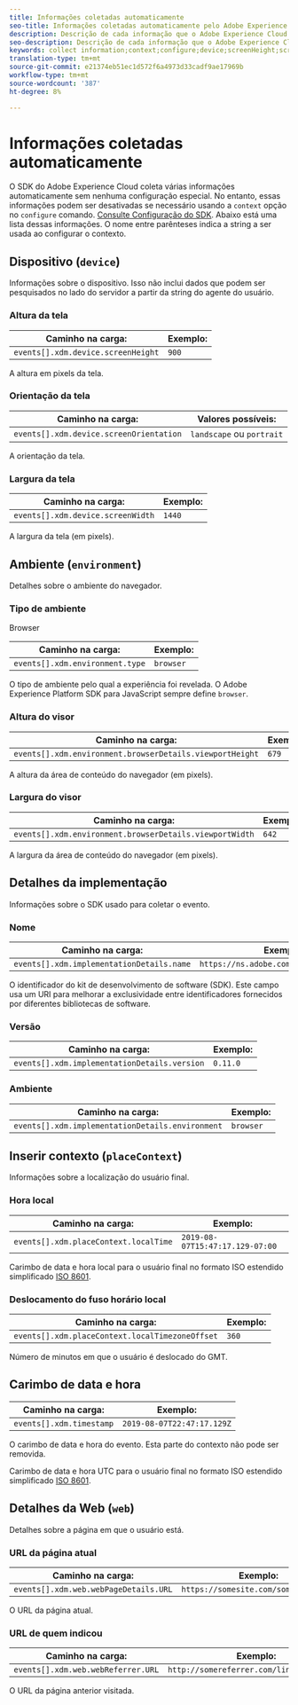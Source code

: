 ```yaml
---
title: Informações coletadas automaticamente
seo-title: Informações coletadas automaticamente pelo Adobe Experience Platform Web SDK
description: Descrição de cada informação que o Adobe Experience Cloud SDK coleta automaticamente
seo-description: Descrição de cada informação que o Adobe Experience Cloud SDK coleta automaticamente
keywords: collect information;context;configure;device;screenHeight;screen Height;screenOrientation;screen Orientation;screenWidth;screen Width;environment;viewportHeight;viewport Height;viewportWidth;viewport Width;crowserDetails;browser details;implementationDetails;implementation Details;name;version;placeContext;localTime;local Time;localTimezoneOffset;local Timezone Offset;timestamp;web;url;webPageDetails;web Page Details;webReferrer;web Referrer;landscape;portrait;
translation-type: tm+mt
source-git-commit: e21374eb51ec1d572f6a4973d33cadf9ae17969b
workflow-type: tm+mt
source-wordcount: '387'
ht-degree: 8%

---
```



# Informações coletadas automaticamente

O SDK do Adobe Experience Cloud coleta várias informações automaticamente sem nenhuma configuração especial. No entanto, essas informações podem ser desativadas se necessário usando a `context` opção no `configure` comando. [Consulte Configuração do SDK](../fundamentals/configuring-the-sdk.md). Abaixo está uma lista dessas informações. O nome entre parênteses indica a string a ser usada ao configurar o contexto.

## Dispositivo (`device`)

Informações sobre o dispositivo. Isso não inclui dados que podem ser pesquisados no lado do servidor a partir da string do agente do usuário.

### Altura da tela

| **Caminho na carga:** | **Exemplo:** |
| ---------------------------------- | ------------ |
| `events[].xdm.device.screenHeight` | `900` |

A altura em pixels da tela.

### Orientação da tela

| **Caminho na carga:** | **Valores possíveis:** |
| --------------------------------------- | ------------------------- |
| `events[].xdm.device.screenOrientation` | `landscape` ou `portrait` |

A orientação da tela.

### Largura da tela

| **Caminho na carga:** | **Exemplo:** |
| --------------------------------- | ------------ |
| `events[].xdm.device.screenWidth` | `1440` |

A largura da tela (em pixels).

## Ambiente (`environment`)

Detalhes sobre o ambiente do navegador.

### Tipo de ambiente

Browser

| **Caminho na carga:** | **Exemplo:** |
| ------------------------------- | ------------ |
| `events[].xdm.environment.type` | `browser` |

O tipo de ambiente pelo qual a experiência foi revelada. O Adobe Experience Platform SDK para JavaScript sempre define `browser`.

### Altura do visor

| **Caminho na carga:** | **Exemplo:** |
| -------------------------------------------------------- | ------------ |
| `events[].xdm.environment.browserDetails.viewportHeight` | `679` |

A altura da área de conteúdo do navegador (em pixels).

### Largura do visor

| **Caminho na carga:** | **Exemplo:** |
| ------------------------------------------------------- | ------------ |
| `events[].xdm.environment.browserDetails.viewportWidth` | `642` |

A largura da área de conteúdo do navegador (em pixels).

## Detalhes da implementação

Informações sobre o SDK usado para coletar o evento.

### Nome

| **Caminho na carga:** | **Exemplo:** |
| ----------------------------------------- | --------------------------------------- |
| `events[].xdm.implementationDetails.name` | `https://ns.adobe.com/experience/alloy` |

O identificador do kit de desenvolvimento de software (SDK).  Este campo usa um URI para melhorar a exclusividade entre identificadores fornecidos por diferentes bibliotecas de software.

### Versão

| **Caminho na carga:** | **Exemplo:** |
| -------------------------------------------- | ------------ |
| `events[].xdm.implementationDetails.version` | `0.11.0` |

### Ambiente

| **Caminho na carga:** | **Exemplo:** |
| ------------------------------------------------ | ------------ |
| `events[].xdm.implementationDetails.environment` | `browser` |


## Inserir contexto (`placeContext`)

Informações sobre a localização do usuário final.

### Hora local

| **Caminho na carga:** | **Exemplo:** |
| ------------------------------------- | ------------------------------- |
| `events[].xdm.placeContext.localTime` | `2019-08-07T15:47:17.129-07:00` |

Carimbo de data e hora local para o usuário final no formato ISO estendido simplificado [ISO 8601](https://tools.ietf.org/html/rfc3339#section-5.6).

### Deslocamento do fuso horário local

| **Caminho na carga:** | **Exemplo:** |
| ----------------------------------------------- | ------------ |
| `events[].xdm.placeContext.localTimezoneOffset` | `360` |

Número de minutos em que o usuário é deslocado do GMT.

## Carimbo de data e hora

| **Caminho na carga:** | **Exemplo:** |
| ------------------------ | -------------------------- |
| `events[].xdm.timestamp` | `2019-08-07T22:47:17.129Z` |

O carimbo de data e hora do evento.  Esta parte do contexto não pode ser removida.

Carimbo de data e hora UTC para o usuário final no formato ISO estendido simplificado [ISO 8601](https://tools.ietf.org/html/rfc3339#section-5.6).

## Detalhes da Web (`web`)

Detalhes sobre a página em que o usuário está.

### URL da página atual

| **Caminho na carga:** | **Exemplo:** |
| ------------------------------------- | ------------------------------------ |
| `events[].xdm.web.webPageDetails.URL` | `https://somesite.com/somepage.html` |

O URL da página atual.

### URL de quem indicou

| **Caminho na carga:** | **Exemplo:** |
| ---------------------------------- | ----------------------------------------- |
| `events[].xdm.web.webReferrer.URL` | `http://somereferrer.com/linkedpage.html` |

O URL da página anterior visitada.
